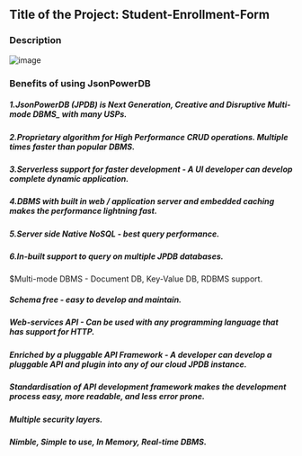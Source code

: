 ## Title of the Project: Student-Enrollment-Form
### Description
![image](https://user-images.githubusercontent.com/90664788/211859914-f3d09726-3eef-4b78-a16b-dbf0630b0d06.png)


### Benefits of using JsonPowerDB

##### 1.JsonPowerDB (JPDB) is Next Generation, Creative and Disruptive Multi-mode DBMS_ with many USPs.
##### 2.Proprietary algorithm for High Performance CRUD operations. Multiple times faster than popular DBMS.
##### 3.Serverless support for faster development - A UI developer can develop complete dynamic application.
##### 4.DBMS with built in web / application server and embedded caching makes the performance lightning fast.
##### 5.Server side Native NoSQL - best query performance.
##### 6.In-built support to query on multiple JPDB databases.
$Multi-mode DBMS - Document DB, Key-Value DB, RDBMS support.
##### Schema free - easy to develop and maintain.
##### Web-services API - Can be used with any programming language that has support for HTTP.
##### Enriched by a pluggable API Framework - A developer can develop a pluggable API and plugin into any of our cloud JPDB instance.
##### Standardisation of API development framework makes the development process easy, more readable, and less error prone.
##### Multiple security layers.
##### Nimble, Simple to use, In Memory, Real-time DBMS.
